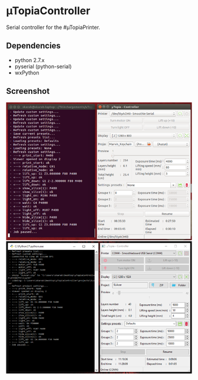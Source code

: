 # µTopiaController
Serial controller for the #µTopiaPrinter.

## Dependencies
  * python 2.7.x
  * pyserial (python-serial)
  * wxPython

## Screenshot
![Screenshot](/screenshot_ubuntu.png?raw=true)
![Screenshot](/screenshot_windows.png?raw=true)
